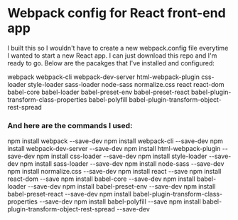# Webpack config for React front-end app
I built this so I wouldn't have to create a new webpack.config file everytime I wanted to start a new React app. I can just download this repo and I'm ready to go. Below are the pacakges that I've installed and configured:

webpack
webpack-cli
webpack-dev-server
html-webpack-plugin
css-loader
style-loader
sass-loader
node-sass
normalize.css
react
react-dom
babel-core
babel-loader
babel-preset-env
babel-preset-react
babel-plugin-transform-class-properties
babel-polyfill
babel-plugin-transform-object-rest-spread

### And here are the commands I used:

npm install webpack --save-dev
npm install webpack-cli --save-dev
npm install webpack-dev-server --save-dev
npm install html-webpack-plugin --save-dev
npm install css-loader --save-dev
npm install style-loader --save-dev
npm install sass-loader --save-dev
npm install node-sass --save-dev
npm install normalize.css --save-dev
npm install react --save
npm install react-dom --save
npm install babel-core  --save-dev
npm install babel-loader --save-dev
npm install babel-preset-env --save-dev
npm install babel-preset-react --save-dev
npm install babel-plugin-transform-class-properties --save-dev
npm install babel-polyfill --save
npm install babel-plugin-transform-object-rest-spread --save-dev 